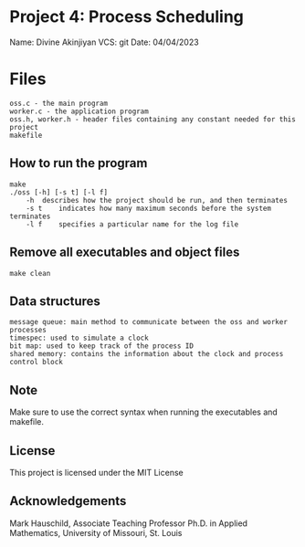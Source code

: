 # Project 4: Process Scheduling


Name:	Divine Akinjiyan
VCS:	git
Date:	04/04/2023

# Files
	oss.c - the main program
	worker.c - the application program
	oss.h, worker.h - header files containing any constant needed for this project
	makefile

## How to run the program
	make
	./oss [-h] [-s t] [-l f]
		-h	describes how the project should be run, and then terminates
		-s t	indicates how many maximum seconds before the system terminates
		-l f	specifies a particular name for the log file

## Remove all executables and object files
	make clean

## Data structures
	message queue: main method to communicate between the oss and worker processes
	timespec: used to simulate a clock
	bit map: used to keep track of the process ID
	shared memory: contains the information about the clock and process control block

## Note
Make sure to use the correct syntax when running the executables and makefile.

## License
This project is licensed under the MIT License

## Acknowledgements
Mark Hauschild, Associate Teaching Professor Ph.D. in Applied Mathematics, University of Missouri, St. Louis
